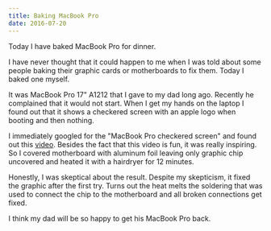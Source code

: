 ```yaml
---
title: Baking MacBook Pro
date: 2016-07-20
---
```


Today I have baked MacBook Pro for dinner.

I have never thought that it could happen to me when I was told about some people baking their graphic cards or motherboards to fix them. 
Today I baked one myself.

It was MacBook Pro 17" A1212 that I gave to my dad long ago. Recently he complained that it would not start. When I get my hands on the laptop I found out that it shows a checkered screen with an apple logo when booting and then nothing.

I immediately googled for the "MacBook Pro checkered screen" and found out this [video](https://www.youtube.com/watch?v=D9bJlLCnByc). Besides the fact that this video is fun, it was really inspiring. So I covered motherboard with aluminum foil leaving only graphic chip uncovered and heated it with a hairdryer for 12 minutes.

Honestly, I was skeptical about the result. Despite my skepticism, it fixed the graphic after the first try. Turns out the heat melts the soldering that was used to connect the chip to the motherboard and all broken connections get fixed.

I think my dad will be so happy to get his MacBook Pro back.
